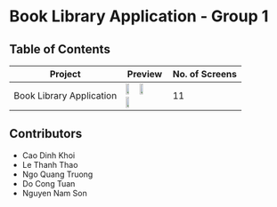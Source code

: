 # Book Library Application - Group 1

## Table of Contents

| Project | Preview | No. of Screens |
| ------ | ------ | ------ |
| Book Library Application| <img src="https://i.imgur.com/E9PXWwb.png" height="30%" width="30%" /> <img src="https://i.imgur.com/1w1Hpzn.png" height="30%" width="30%" /> <img src="https://i.imgur.com/v7eDkiO.png" height="30%" width="30%" /> | 11 |

## Contributors

- Cao Dinh Khoi
- Le Thanh Thao
- Ngo Quang Truong
- Do Cong Tuan
- Nguyen Nam Son



